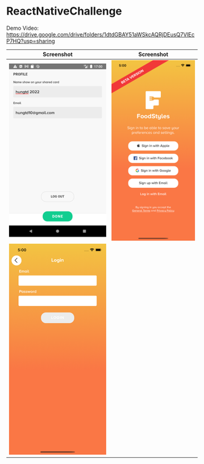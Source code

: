 # ReactNativeChallenge

Demo Video: https://drive.google.com/drive/folders/1dtdGBAY51aWSkcAQRjDEusQ7VlEcP7HQ?usp=sharing

| Screenshot      | Screenshot      |
|-----------------|-----------------|
|![alt text](https://github.com/HarveyTran21/ReactNativeChallenge/blob/master/screenshots/screen_shot_1.png?raw=true)|![alt text](https://github.com/HarveyTran21/ReactNativeChallenge/blob/master/screenshots/screen_shot_2.png?raw=true)|
|![alt text](https://github.com/HarveyTran21/ReactNativeChallenge/blob/master/screenshots/screen_shot_3.png?raw=true)||![alt text](https://github.com/HarveyTran21/ReactNativeChallenge/blob/master/screenshots/screen_shot_5.png?raw=true)|


